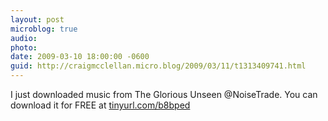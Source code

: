 ```yaml
---
layout: post
microblog: true
audio: 
photo: 
date: 2009-03-10 18:00:00 -0600
guid: http://craigmcclellan.micro.blog/2009/03/11/t1313409741.html
---
```

I just downloaded music from The Glorious Unseen @NoiseTrade. You can download it for FREE at [tinyurl.com/b8bped](http://tinyurl.com/b8bped)
